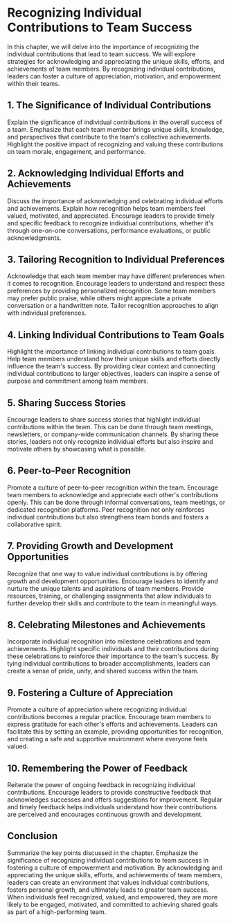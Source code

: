 # Recognizing Individual Contributions to Team Success

In this chapter, we will delve into the importance of recognizing the individual contributions that lead to team success. We will explore strategies for acknowledging and appreciating the unique skills, efforts, and achievements of team members. By recognizing individual contributions, leaders can foster a culture of appreciation, motivation, and empowerment within their teams.

## 1\. The Significance of Individual Contributions

Explain the significance of individual contributions in the overall success of a team. Emphasize that each team member brings unique skills, knowledge, and perspectives that contribute to the team's collective achievements. Highlight the positive impact of recognizing and valuing these contributions on team morale, engagement, and performance.

## 2\. Acknowledging Individual Efforts and Achievements

Discuss the importance of acknowledging and celebrating individual efforts and achievements. Explain how recognition helps team members feel valued, motivated, and appreciated. Encourage leaders to provide timely and specific feedback to recognize individual contributions, whether it's through one-on-one conversations, performance evaluations, or public acknowledgments.

## 3\. Tailoring Recognition to Individual Preferences

Acknowledge that each team member may have different preferences when it comes to recognition. Encourage leaders to understand and respect these preferences by providing personalized recognition. Some team members may prefer public praise, while others might appreciate a private conversation or a handwritten note. Tailor recognition approaches to align with individual preferences.

## 4\. Linking Individual Contributions to Team Goals

Highlight the importance of linking individual contributions to team goals. Help team members understand how their unique skills and efforts directly influence the team's success. By providing clear context and connecting individual contributions to larger objectives, leaders can inspire a sense of purpose and commitment among team members.

## 5\. Sharing Success Stories

Encourage leaders to share success stories that highlight individual contributions within the team. This can be done through team meetings, newsletters, or company-wide communication channels. By sharing these stories, leaders not only recognize individual efforts but also inspire and motivate others by showcasing what is possible.

## 6\. Peer-to-Peer Recognition

Promote a culture of peer-to-peer recognition within the team. Encourage team members to acknowledge and appreciate each other's contributions openly. This can be done through informal conversations, team meetings, or dedicated recognition platforms. Peer recognition not only reinforces individual contributions but also strengthens team bonds and fosters a collaborative spirit.

## 7\. Providing Growth and Development Opportunities

Recognize that one way to value individual contributions is by offering growth and development opportunities. Encourage leaders to identify and nurture the unique talents and aspirations of team members. Provide resources, training, or challenging assignments that allow individuals to further develop their skills and contribute to the team in meaningful ways.

## 8\. Celebrating Milestones and Achievements

Incorporate individual recognition into milestone celebrations and team achievements. Highlight specific individuals and their contributions during these celebrations to reinforce their importance to the team's success. By tying individual contributions to broader accomplishments, leaders can create a sense of pride, unity, and shared success within the team.

## 9\. Fostering a Culture of Appreciation

Promote a culture of appreciation where recognizing individual contributions becomes a regular practice. Encourage team members to express gratitude for each other's efforts and achievements. Leaders can facilitate this by setting an example, providing opportunities for recognition, and creating a safe and supportive environment where everyone feels valued.

## 10\. Remembering the Power of Feedback

Reiterate the power of ongoing feedback in recognizing individual contributions. Encourage leaders to provide constructive feedback that acknowledges successes and offers suggestions for improvement. Regular and timely feedback helps individuals understand how their contributions are perceived and encourages continuous growth and development.

## Conclusion

Summarize the key points discussed in the chapter. Emphasize the significance of recognizing individual contributions to team success in fostering a culture of empowerment and motivation. By acknowledging and appreciating the unique skills, efforts, and achievements of team members, leaders can create an environment that values individual contributions, fosters personal growth, and ultimately leads to greater team success. When individuals feel recognized, valued, and empowered, they are more likely to be engaged, motivated, and committed to achieving shared goals as part of a high-performing team.
